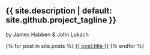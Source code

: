 <h2>{{ site.description | default: site.github.project_tagline }}</h2>
<p>by James Habben & John Lukach</p>

{% for post in site.posts %}
  <a href="{{ post.url }}">{{ post.title }}</a>
{% endfor %}